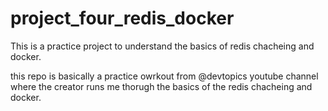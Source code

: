 # project_four_redis_docker
This is a practice project to understand the basics of redis chacheing and docker.

this repo is basically a practice owrkout from @devtopics youtube channel where the creator runs me thorugh the basics of the redis chacheing and docker. 
